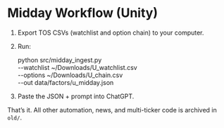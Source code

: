 # Midday Workflow (Unity)

1. Export TOS CSVs (watchlist and option chain) to your computer.
2. Run:

   python src/midday_ingest.py \
      --watchlist ~/Downloads/U_watchlist.csv \
      --options   ~/Downloads/U_chain.csv \
      --out       data/factors/u_midday.json

3. Paste the JSON + prompt into ChatGPT.

That’s it. All other automation, news, and multi-ticker code is archived in `old/`.
